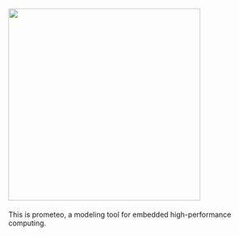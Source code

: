 # <img src="https://github.com/zanellia/prometeo/blob/master/logo.png" height="380px"/>
This is prometeo, a modeling tool for embedded high-performance computing. 
